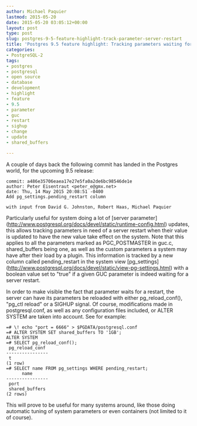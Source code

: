 ```yaml
---
author: Michael Paquier
lastmod: 2015-05-20
date: 2015-05-20 03:05:12+00:00
layout: post
type: post
slug: postgres-9-5-feature-highlight-track-parameter-server-restart
title: 'Postgres 9.5 feature highlight: Tracking parameters waiting for server restart'
categories:
- PostgreSQL-2
tags:
- postgres
- postgresql
- open source
- database
- development
- highlight
- feature
- 9.5
- parameter
- guc
- restart
- sighup
- change
- update
- shared_buffers

---
```


A couple of days back the following commit has landed in the Postgres world,
for the upcoming 9.5 release:

    commit: a486e35706eaea17e27e5fa0a2de6bc98546de1e
    author: Peter Eisentraut <peter_e@gmx.net>
    date: Thu, 14 May 2015 20:08:51 -0400
    Add pg_settings.pending_restart column

    with input from David G. Johnston, Robert Haas, Michael Paquier

Particularly useful for system doing a lot of [server parameter]
(http://www.postgresql.org/docs/devel/static/runtime-config.html) updates,
this allows tracking parameters in need of a server restart when their
value is updated to have the new value take effect on the system.
Note that this applies to all the parameters marked as PGC_POSTMASTER
in guc.c, shared\_buffers being one, as well as the custom parameters a
system may have after their load by a plugin. This information is tracked
by a new column called pending\_restart in the system view [pg\_settings]
(http://www.postgresql.org/docs/devel/static/view-pg-settings.html) with
a boolean value set to "true" if a given GUC parameter is indeed waiting for
a server restart.

In order to make visible the fact that parameter waits for a restart, the
server can have its parameters be reloaded with either pg\_reload\_conf(),
"pg_ctl reload" or a SIGHUP signal. Of course, modifications made in
postgresql.conf, as well as any configuration files included, or ALTER SYSTEM
are taken into account. See for example:

    =# \! echo "port = 6666" > $PGDATA/postgresql.conf
    =# ALTER SYSTEM SET shared_buffers TO '1GB';
    ALTER SYSTEM
    =# SELECT pg_reload_conf();
     pg_reload_conf
    ----------------
     t
    (1 row)
    =# SELECT name FROM pg_settings WHERE pending_restart;
          name
    ----------------
     port
     shared_buffers
    (2 rows)

This will prove to be useful for many systems around, like those doing
automatic tuning of system parameters or even containers (not limited to
it of course).

